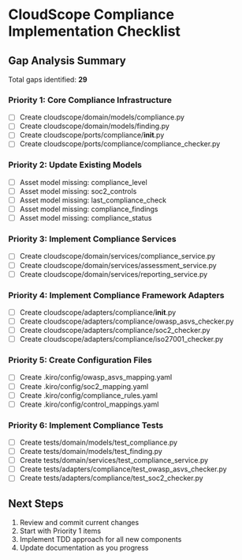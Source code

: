 # CloudScope Compliance Implementation Checklist

## Gap Analysis Summary

Total gaps identified: **29**

### Priority 1: Core Compliance Infrastructure

- [ ] Create cloudscope/domain/models/compliance.py
- [ ] Create cloudscope/domain/models/finding.py
- [ ] Create cloudscope/ports/compliance/__init__.py
- [ ] Create cloudscope/ports/compliance/compliance_checker.py

### Priority 2: Update Existing Models

- [ ] Asset model missing: compliance_level
- [ ] Asset model missing: soc2_controls
- [ ] Asset model missing: last_compliance_check
- [ ] Asset model missing: compliance_findings
- [ ] Asset model missing: compliance_status

### Priority 3: Implement Compliance Services

- [ ] Create cloudscope/domain/services/compliance_service.py
- [ ] Create cloudscope/domain/services/assessment_service.py
- [ ] Create cloudscope/domain/services/reporting_service.py

### Priority 4: Implement Compliance Framework Adapters

- [ ] Create cloudscope/adapters/compliance/__init__.py
- [ ] Create cloudscope/adapters/compliance/owasp_asvs_checker.py
- [ ] Create cloudscope/adapters/compliance/soc2_checker.py
- [ ] Create cloudscope/adapters/compliance/iso27001_checker.py

### Priority 5: Create Configuration Files

- [ ] Create .kiro/config/owasp_asvs_mapping.yaml
- [ ] Create .kiro/config/soc2_mapping.yaml
- [ ] Create .kiro/config/compliance_rules.yaml
- [ ] Create .kiro/config/control_mappings.yaml

### Priority 6: Implement Compliance Tests

- [ ] Create tests/domain/models/test_compliance.py
- [ ] Create tests/domain/models/test_finding.py
- [ ] Create tests/domain/services/test_compliance_service.py
- [ ] Create tests/adapters/compliance/test_owasp_asvs_checker.py
- [ ] Create tests/adapters/compliance/test_soc2_checker.py

## Next Steps

1. Review and commit current changes
2. Start with Priority 1 items
3. Implement TDD approach for all new components
4. Update documentation as you progress
